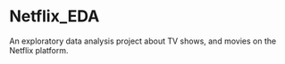 # Netflix_EDA

An exploratory data analysis project about TV shows, and movies on the Netflix platform.
